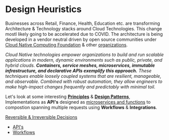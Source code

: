 # Design Heuristics

Businesses across Retail, Finance, Health, Education etc. are transforming Architecture & Technology stacks around Cloud Technologies. This change mostl likely going to be accelerated due to COVID. The architecture is being developed in a vendor neutral driven by open source communities under [Cloud Native Computing Foundation](https://www.cncf.io/) & other [organizations](https://opensource.com/resources/organizations).

*Cloud Native technologies empower organizations to build and run scalable applications in modern, dynamic environments such as public, private, and hybrid clouds. **Containers, service meshes, microservices, immutable infrastructure, and declarative APIs exemplify this approach.** These techniques enable loosely coupled systems that are resilient, manageable, and observable. Combined with robust automation, they allow engineers to make high-impact changes frequently and predictably with minimal toil.* 

Let's look at some interesting [**Principles**](http://www.poppendieck.com/) & [**Design Patterns**](Design%20Patterns.md), Implementations as **API's** designed as [microservices and functions](http://bit.ly/9stepsawesome) to compostion spanning multiple requests using **Workflows** & **Integrations**.

[Reversible & Irreversible Decisions](https://www.bredemeyer.com/whatis.htm)
* [API's](../System/API.md)  
* [Workflows](Workflows.md)




